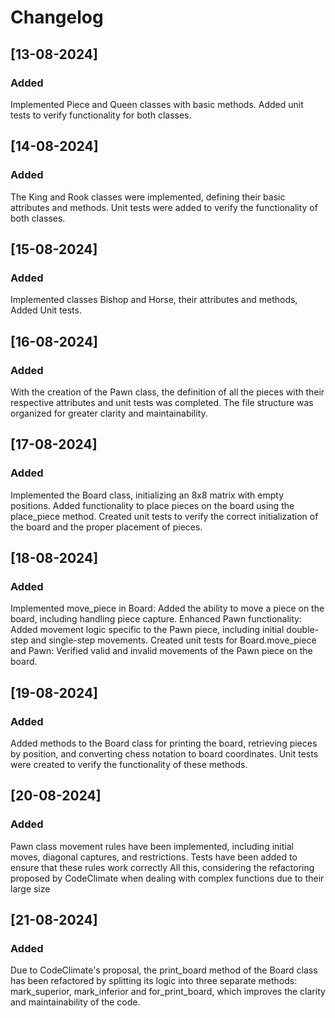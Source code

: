 # Changelog

## [13-08-2024]

### Added

Implemented Piece and Queen classes with basic methods.
Added unit tests to verify functionality for both classes.

## [14-08-2024]

### Added

The King and Rook classes were implemented, defining their basic attributes and methods.
Unit tests were added to verify the functionality of both classes.

## [15-08-2024]

### Added

Implemented classes Bishop and Horse, their attributes and methods, Added Unit tests.

## [16-08-2024]

### Added

With the creation of the Pawn class, the definition of all the pieces with their respective attributes and unit tests was completed.
The file structure was organized for greater clarity and maintainability.

## [17-08-2024]

### Added

Implemented the Board class, initializing an 8x8 matrix with empty positions.
Added functionality to place pieces on the board using the place_piece method.
Created unit tests to verify the correct initialization of the board and the proper placement of pieces.

## [18-08-2024]

### Added

Implemented move_piece in Board: Added the ability to move a piece on the board, including handling piece capture.
Enhanced Pawn functionality: Added movement logic specific to the Pawn piece, including initial double-step and single-step movements.
Created unit tests for Board.move_piece and Pawn: Verified valid and invalid movements of the Pawn piece on the board.

## [19-08-2024]

### Added

Added methods to the Board class for printing the board, retrieving pieces by position, and converting chess notation to board coordinates.
Unit tests were created to verify the functionality of these methods.

## [20-08-2024]

### Added

Pawn class movement rules have been implemented, including initial moves, diagonal captures, and restrictions.
Tests have been added to ensure that these rules work correctly
All this, considering the refactoring proposed by CodeClimate when dealing with complex functions due to their large size

## [21-08-2024]

### Added

Due to CodeClimate's proposal, the print_board method of the Board class has been refactored by splitting its logic into three separate methods: mark_superior, mark_inferior and for_print_board, which improves the clarity and maintainability of the code.
